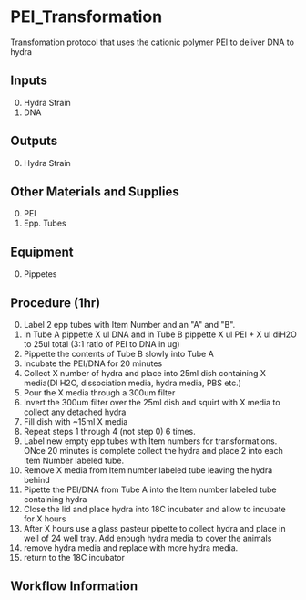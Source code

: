 PEI_Transformation
===

Transfomation protocol that uses the cationic polymer PEI to deliver DNA to hydra

Inputs
---
0. Hydra Strain
0. DNA

Outputs
---
0. Hydra Strain

Other Materials and Supplies
---
0. PEI
0. Epp. Tubes 

Equipment
---
0. Pippetes 

Procedure (1hr)
---

0. Label 2 epp tubes with Item Number and an "A" and "B".
0. In Tube A pippette X ul DNA and in Tube B pippette X ul PEI + X ul diH2O to 25ul total (3:1 ratio of PEI to DNA in ug)
0. Pippette the contents of Tube B slowly into Tube A 
0. Incubate the PEI/DNA for 20 minutes 
0. Collect X number of hydra and place into 25ml dish containing X media(DI H2O, dissociation media, hydra media, PBS etc.)
0. Pour the X media through a 300um filter
0. Invert the 300um filter over the 25ml dish and squirt with X media to collect any detached hydra
0. Fill dish with ~15ml X media 
0. Repeat steps 1 through 4 (not step 0) 6 times.
0. Label new empty epp tubes with Item numbers for transformations. ONce 20 minutes is complete collect the hydra and place 2 into each Item Number labeled tube.
0. Remove X media from Item number labeled tube leaving the hydra behind
0. Pipette the PEI/DNA from Tube A into the Item number labeled tube containing hydra
0. Close the lid and place hydra into 18C incubater and allow to incubate for X hours
0. After X hours use a glass pasteur pipette to collect hydra and place in well of 24 well tray. Add enough hydra media to cover the animals
0. remove hydra media and replace with more hydra media.
0. return to the 18C incubator 

Workflow Information
---
